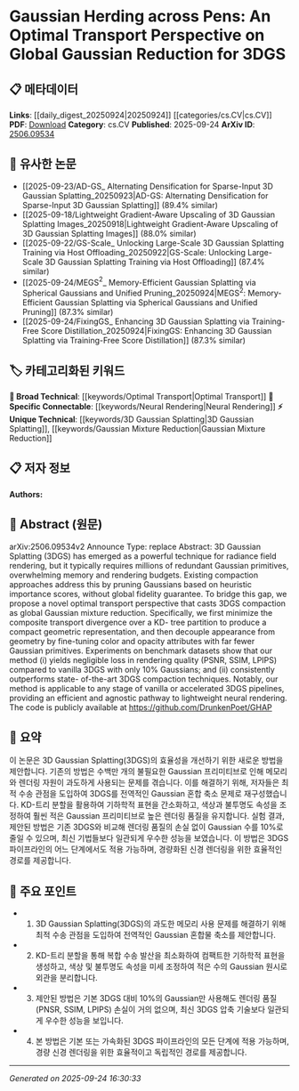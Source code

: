 <!-- KEYWORD_LINKING_METADATA:
{
  "processed_timestamp": "2025-09-24T16:30:33.129558",
  "vocabulary_version": "1.0",
  "selected_keywords": [
    "3D Gaussian Splatting",
    "Optimal Transport",
    "Gaussian Mixture Reduction",
    "Neural Rendering"
  ],
  "rejected_keywords": [],
  "similarity_scores": {
    "3D Gaussian Splatting": 0.8,
    "Optimal Transport": 0.85,
    "Gaussian Mixture Reduction": 0.78,
    "Neural Rendering": 0.8
  },
  "extraction_method": "AI_prompt_based",
  "budget_applied": true,
  "candidates_json": {
    "candidates": [
      {
        "surface": "3D Gaussian Splatting",
        "canonical": "3D Gaussian Splatting",
        "aliases": [
          "3DGS"
        ],
        "category": "unique_technical",
        "rationale": "This is a specific technique central to the paper's contribution, offering a unique perspective on radiance field rendering.",
        "novelty_score": 0.85,
        "connectivity_score": 0.65,
        "specificity_score": 0.9,
        "link_intent_score": 0.8
      },
      {
        "surface": "Optimal Transport",
        "canonical": "Optimal Transport",
        "aliases": [],
        "category": "broad_technical",
        "rationale": "Optimal transport is a mathematical concept that underpins the proposed method, connecting it to broader mathematical and computational fields.",
        "novelty_score": 0.5,
        "connectivity_score": 0.75,
        "specificity_score": 0.7,
        "link_intent_score": 0.85
      },
      {
        "surface": "Gaussian Mixture Reduction",
        "canonical": "Gaussian Mixture Reduction",
        "aliases": [],
        "category": "unique_technical",
        "rationale": "This is a novel approach within the paper, crucial for understanding the proposed method's innovation in reducing Gaussian primitives.",
        "novelty_score": 0.8,
        "connectivity_score": 0.6,
        "specificity_score": 0.85,
        "link_intent_score": 0.78
      },
      {
        "surface": "Neural Rendering",
        "canonical": "Neural Rendering",
        "aliases": [],
        "category": "specific_connectable",
        "rationale": "Neural rendering is a key application area for the proposed method, linking it to ongoing research in rendering technologies.",
        "novelty_score": 0.55,
        "connectivity_score": 0.82,
        "specificity_score": 0.75,
        "link_intent_score": 0.8
      }
    ],
    "ban_list_suggestions": [
      "method",
      "experiment",
      "performance"
    ]
  },
  "decisions": [
    {
      "candidate_surface": "3D Gaussian Splatting",
      "resolved_canonical": "3D Gaussian Splatting",
      "decision": "linked",
      "scores": {
        "novelty": 0.85,
        "connectivity": 0.65,
        "specificity": 0.9,
        "link_intent": 0.8
      }
    },
    {
      "candidate_surface": "Optimal Transport",
      "resolved_canonical": "Optimal Transport",
      "decision": "linked",
      "scores": {
        "novelty": 0.5,
        "connectivity": 0.75,
        "specificity": 0.7,
        "link_intent": 0.85
      }
    },
    {
      "candidate_surface": "Gaussian Mixture Reduction",
      "resolved_canonical": "Gaussian Mixture Reduction",
      "decision": "linked",
      "scores": {
        "novelty": 0.8,
        "connectivity": 0.6,
        "specificity": 0.85,
        "link_intent": 0.78
      }
    },
    {
      "candidate_surface": "Neural Rendering",
      "resolved_canonical": "Neural Rendering",
      "decision": "linked",
      "scores": {
        "novelty": 0.55,
        "connectivity": 0.82,
        "specificity": 0.75,
        "link_intent": 0.8
      }
    }
  ]
}
-->

# Gaussian Herding across Pens: An Optimal Transport Perspective on Global Gaussian Reduction for 3DGS

## 📋 메타데이터

**Links**: [[daily_digest_20250924|20250924]] [[categories/cs.CV|cs.CV]]
**PDF**: [Download](https://arxiv.org/pdf/2506.09534.pdf)
**Category**: cs.CV
**Published**: 2025-09-24
**ArXiv ID**: [2506.09534](https://arxiv.org/abs/2506.09534)

## 🔗 유사한 논문
- [[2025-09-23/AD-GS_ Alternating Densification for Sparse-Input 3D Gaussian Splatting_20250923|AD-GS: Alternating Densification for Sparse-Input 3D Gaussian Splatting]] (89.4% similar)
- [[2025-09-18/Lightweight Gradient-Aware Upscaling of 3D Gaussian Splatting Images_20250918|Lightweight Gradient-Aware Upscaling of 3D Gaussian Splatting Images]] (88.0% similar)
- [[2025-09-22/GS-Scale_ Unlocking Large-Scale 3D Gaussian Splatting Training via Host Offloading_20250922|GS-Scale: Unlocking Large-Scale 3D Gaussian Splatting Training via Host Offloading]] (87.4% similar)
- [[2025-09-24/MEGS$^{2}$_ Memory-Efficient Gaussian Splatting via Spherical Gaussians and Unified Pruning_20250924|MEGS$^{2}$: Memory-Efficient Gaussian Splatting via Spherical Gaussians and Unified Pruning]] (87.3% similar)
- [[2025-09-24/FixingGS_ Enhancing 3D Gaussian Splatting via Training-Free Score Distillation_20250924|FixingGS: Enhancing 3D Gaussian Splatting via Training-Free Score Distillation]] (87.3% similar)

## 🏷️ 카테고리화된 키워드
**🧠 Broad Technical**: [[keywords/Optimal Transport|Optimal Transport]]
**🔗 Specific Connectable**: [[keywords/Neural Rendering|Neural Rendering]]
**⚡ Unique Technical**: [[keywords/3D Gaussian Splatting|3D Gaussian Splatting]], [[keywords/Gaussian Mixture Reduction|Gaussian Mixture Reduction]]

## 📋 저자 정보

**Authors:** 

## 📄 Abstract (원문)

arXiv:2506.09534v2 Announce Type: replace 
Abstract: 3D Gaussian Splatting (3DGS) has emerged as a powerful technique for radiance field rendering, but it typically requires millions of redundant Gaussian primitives, overwhelming memory and rendering budgets. Existing compaction approaches address this by pruning Gaussians based on heuristic importance scores, without global fidelity guarantee. To bridge this gap, we propose a novel optimal transport perspective that casts 3DGS compaction as global Gaussian mixture reduction. Specifically, we first minimize the composite transport divergence over a KD- tree partition to produce a compact geometric representation, and then decouple appearance from geometry by fine-tuning color and opacity attributes with far fewer Gaussian primitives. Experiments on benchmark datasets show that our method (i) yields negligible loss in rendering quality (PSNR, SSIM, LPIPS) compared to vanilla 3DGS with only 10% Gaussians; and (ii) consistently outperforms state- of-the-art 3DGS compaction techniques. Notably, our method is applicable to any stage of vanilla or accelerated 3DGS pipelines, providing an efficient and agnostic pathway to lightweight neural rendering. The code is publicly available at https://github.com/DrunkenPoet/GHAP

## 📝 요약

이 논문은 3D Gaussian Splatting(3DGS)의 효율성을 개선하기 위한 새로운 방법을 제안합니다. 기존의 방법은 수백만 개의 불필요한 Gaussian 프리미티브로 인해 메모리와 렌더링 자원이 과도하게 사용되는 문제를 겪습니다. 이를 해결하기 위해, 저자들은 최적 수송 관점을 도입하여 3DGS를 전역적인 Gaussian 혼합 축소 문제로 재구성했습니다. KD-트리 분할을 활용하여 기하학적 표현을 간소화하고, 색상과 불투명도 속성을 조정하여 훨씬 적은 Gaussian 프리미티브로 높은 렌더링 품질을 유지합니다. 실험 결과, 제안된 방법은 기존 3DGS와 비교해 렌더링 품질의 손실 없이 Gaussian 수를 10%로 줄일 수 있으며, 최신 기법들보다 일관되게 우수한 성능을 보였습니다. 이 방법은 3DGS 파이프라인의 어느 단계에서도 적용 가능하며, 경량화된 신경 렌더링을 위한 효율적인 경로를 제공합니다.

## 🎯 주요 포인트

- 1. 3D Gaussian Splatting(3DGS)의 과도한 메모리 사용 문제를 해결하기 위해 최적 수송 관점을 도입하여 전역적인 Gaussian 혼합물 축소를 제안합니다.
- 2. KD-트리 분할을 통해 복합 수송 발산을 최소화하여 컴팩트한 기하학적 표현을 생성하고, 색상 및 불투명도 속성을 미세 조정하여 적은 수의 Gaussian 원시로 외관을 분리합니다.
- 3. 제안된 방법은 기본 3DGS 대비 10%의 Gaussian만 사용해도 렌더링 품질(PNSR, SSIM, LPIPS) 손실이 거의 없으며, 최신 3DGS 압축 기술보다 일관되게 우수한 성능을 보입니다.
- 4. 본 방법은 기본 또는 가속화된 3DGS 파이프라인의 모든 단계에 적용 가능하며, 경량 신경 렌더링을 위한 효율적이고 독립적인 경로를 제공합니다.


---

*Generated on 2025-09-24 16:30:33*